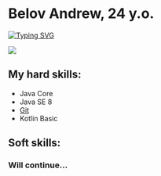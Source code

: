 # Belov Andrew, 24 y.o.
<a href="https://git.io/typing-svg"><img src="https://readme-typing-svg.herokuapp.com?font=Fira+Code&pause=1000&color=008B03&background=06060600&center=true&vCenter=true&multiline=true&width=500&lines=Hi+my+name+is+Andrew;I%60m+trainee+in+Android+%26+Java+development" alt="Typing SVG" /></a>








![](https://www.peoples.ru/character/movie/neo/neo_1.jpg)

## My hard skills:
- Java Core
- Java SE 8
- [Git](https://github.com/pianoplayer56?tab=repositories)
- Kotlin Basic
 
 ## Soft skills:
 ### Will continue...
